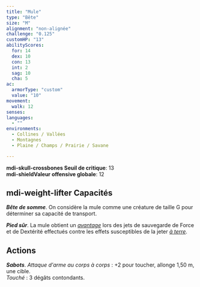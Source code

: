 ```yaml
---
title: "Mule"
type: "Bête"
size: "M"
alignment: "non-alignée"
challenge: "0.125"
customHP: "13"
abilityScores:
  for: 14
  dex: 10
  con: 13
  int: 2
  sag: 10
  cha: 5
ac:
  armorType: "custom"
  value: "10"
movement:
  walk: 12
senses:
languages:
  - ""
environments:
  - Collines / Vallées
  - Montagnes
  - Plaine / Champs / Prairie / Savane

---
```

**<v-icon>mdi-skull-crossbones</v-icon> Seuil de critique**: 13            
**<v-icon>mdi-shield</v-icon>Valeur offensive globale**: 12   
## <v-icon>mdi-weight-lifter</v-icon> Capacités
_**Bête de somme**_. On considère la mule comme une créature de taille G pour déterminer sa capacité de transport.

_**Pied sûr**_. La mule obtient un [_avantage_](/utiliser-les-caracteristiques/#avantage-et-desavantage) lors des jets de sauvegarde de Force et de Dextérité effectués contre les effets susceptibles de la jeter [_à terre_](/gerer-la-sante-du-personnage/#a-terre).

## Actions
_**Sabots**_. _Attaque d'arme au corps à corps_ : +2 pour toucher, allonge 1,50 m, une cible.  
_Touché_ : 3 dégâts contondants.
